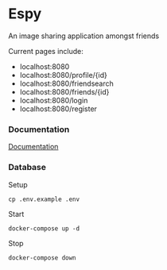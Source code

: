 # Espy

An image sharing application amongst friends

Current pages include:
- localhost:8080
- localhost:8080/profile/{id}
- localhost:8080/friendsearch
- localhost:8080/friends/{id}
- localhost:8080/login
- localhost:8080/register

### Documentation
[Documentation](https://drive.google.com/file/d/1iz8zC2CdMfNpPhiBqdHCrULn53NWbbqh/view?usp=sharing)

### Database
Setup
```
cp .env.example .env
```

Start
```
docker-compose up -d
```

Stop
```
docker-compose down
```